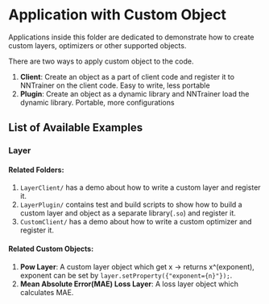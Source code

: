 # Application with Custom Object

Applications inside this folder are dedicated to demonstrate how to create custom layers, optimizers or other supported objects.

There are two ways to apply custom object to the code.

1. **Client**: Create an object as a part of client code and register it to NNTrainer on the client code.
  Easy to write, less portable
2. **Plugin**: Create an object as a dynamic library and NNTrainer load the dynamic library.
  Portable, more configurations

## List of Available Examples

### Layer

#### Related Folders:

1. `LayerClient/` has a demo about how to write a custom layer and register it.
2. `LayerPlugin/` contains test and build scripts to show how to build a custom layer and object as a separate library(`.so`) and register it.
3. `CustomClient/` has a demo about how to write a custom optimizer and register it.

#### Related Custom Objects:


1. **Pow Layer**: A custom layer object which get x -> returns x^(exponent), exponent can be set by `layer.setProperty({"exponent={n}"});`.
2. **Mean Absolute Error(MAE) Loss Layer**: A loss layer object which calculates MAE.
